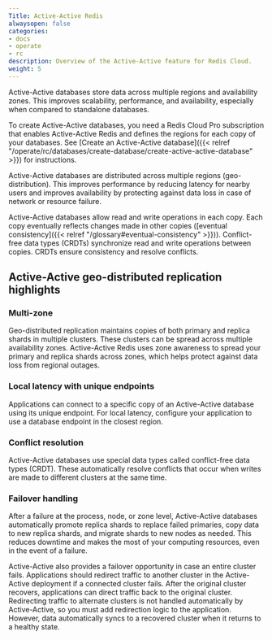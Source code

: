 ```yaml
---
Title: Active-Active Redis
alwaysopen: false
categories:
- docs
- operate
- rc
description: Overview of the Active-Active feature for Redis Cloud.
weight: 5
---
```


Active-Active databases store data across multiple regions and availability zones.  This improves scalability, performance, and availability, especially when compared to standalone databases.

To create Active-Active databases, you need a Redis Cloud Pro subscription that enables Active-Active Redis and defines the regions for each copy of your databases. See [Create an Active-Active database]({{< relref "/operate/rc/databases/create-database/create-active-active-database" >}}) for instructions.

Active-Active databases are distributed across multiple regions (geo-distribution).  This improves performance by reducing latency for nearby users and improves availability by protecting against data loss in case of network or resource failure.

Active-Active databases allow read and write operations in each copy.  Each copy eventually reflects changes made in other copies ([eventual consistency]({{< relref "/glossary#eventual-consistency" >}})).  Conflict-free data types (CRDTs) synchronize read and write operations between copies.  CRDTs ensure consistency and resolve conflicts.

## Active-Active geo-distributed replication highlights

### Multi-zone

Geo-distributed replication maintains copies of both primary and replica shards in multiple clusters. These clusters can be spread across multiple availability zones. Active-Active Redis uses zone awareness to spread your primary and replica shards across zones, which helps protect against data loss from regional outages.

### Local latency with unique endpoints

Applications can connect to a specific copy of an Active-Active database using its unique endpoint. For local latency, configure your application to use a database endpoint in the closest region.

### Conflict resolution

Active-Active databases use special data types called conflict-free data types (CRDT). These automatically resolve conflicts that occur when writes are made to different clusters at the same time.

### Failover handling

After a failure at the process, node, or zone level, Active-Active databases automatically promote replica shards to replace failed primaries, copy data to new replica shards, and migrate shards to new nodes as needed. This reduces downtime and makes the most of your computing resources, even in the event of a failure.  

Active-Active also provides a failover opportunity in case an entire cluster fails. Applications should redirect traffic to another cluster in the Active-Active deployment if a connected cluster fails. After the original cluster recovers, applications can direct traffic back to the original cluster. Redirecting traffic to alternate clusters is not handled automatically by Active-Active, so you must add redirection logic to the application. However, data automatically syncs to a recovered cluster when it returns to a healthy state.